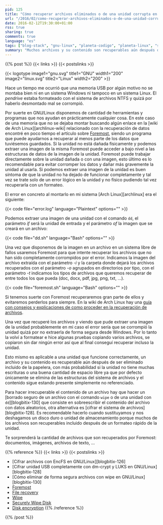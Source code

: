 ```yaml
---
pid: 125
title: "Cómo recuperar archivos eliminados o de una unidad corrupta en GNU/Linux"
url: "/2016/02/como-recuperar-archivos-eliminados-o-de-una-unidad-corrupta-en-gnu-linux/"
date: 2016-02-12T19:30:00+01:00
rss: true
sharing: true
comments: true
language: "es"
tags: ["blog-stack", "gnu-linux", "planeta-codigo", "planeta-linux", "seguridad", "software-libre"]
summary: "Muchos archivos y su contenido son recuperables aún después de eliminados y liberado su espacio ocupado del sistema de archivos. Herramientas como Foremost son capaces de recuperar el contenido de un archivo si no ha sido sobreescrito accediendo a bajo nivel a los datos de la unidad, ya esté corrupta y de algún error al montarla o funcione perfectamente. Pudiendo extraer una imagen de la unidad seremos capaces de recuperar gran cantidad de archivos motivo por el cual al deshacernos de una unidad de almacenamiento es recomendable hacer un borrado seguro para evitar que información personal o confidencial sea obtenida con cualquier propósito."
---
```


{{% post %}}
{{< links >}}
{{< postslinks >}}

{{< logotype image1="gnu.svg" title1="GNU" width1="200" image2="linux.svg" title2="Linux" width2="200" >}}

Hace un tiempo me ocurrió que una memoria USB por algún motivo no se montaba bien ni en un sistema Windows ni tampoco en un sistema Linux. El _pendrive_ estaba formateado con el sistema de archivos NTFS y quizá por haberlo desmontado mal se corrompió.

Por suerte en GNU/Linux disponemos de cantidad de herramientas y programas que nos ayudan en prácticamente cualquier cosa. En este caso de una memoria que no se dejaba montar buscando algún enlace en la [wiki de Arch Linux][archlinux-wiki] relacionado con la recuperación de datos encontré en poco tiempo el artículo sobre [Foremost](https://wiki.archlinux.org/index.php/Foremost), siendo un programa que puede ayudarnos a recuperar al menos parte de los datos que tuviésemos guardados. Si la unidad no está dañada físicamente y podemos extraer una imagen de la misma Foremost puede acceder a bajo nivel a las estructuras de datos de la imagen de la unidad. Foremost puede trabajar directamente sobre la unidad dañada o con una imagen, esto último es lo recomendable para evitar corromper los datos y dañar más gravemente la unidad al usarla. Si podemos extraer una imagen de la unidad es buen síntoma de que la unidad no ha dejado de funcionar completamente y tal vez se trate solo de un error lógico en la unidad y no físico pudiendo tal vez recuperarla con un formateo.

El error en concreto al montarlo en mi sistema [Arch Linux][archlinux] era el siguiente:

{{< code file="error.log" language="Plaintext" options="" >}}

Podemos extraer una imagen de una unidad con el comando <code>dd</code>, el parámetro _if_ será la unidad de entrada y el parámetro _of_ la imagen que se creará en un archivo:

{{< code file="dd.sh" language="Bash" options="" >}}

Una vez que disponemos de la imagen en un archivo en un sistema libre de fallos usaremos Foremost para que intente recuperar los archivos que no han sido completamente corrompidos por el error. Indicamos la imagen del archivo extraída con el parámetro _-i_ y la carpeta donde dejará los archivos recuperados con el parámetro _-o_ agrupados en directorios por tipo, con el parámetro _-t_ indicamos los tipos de archivos que queremos recuperar de entre todos los que pueda (doc, docx, pdf, jpg, png, txt, ...).

{{< code file="foremost.sh" language="Bash" options="" >}}

Si tenemos suerte con Foremost recuperaremos gran parte de ellos y evitaremos perderlos para siempre. En la wiki de Arch Linux hay una [guía con consejos y explicaciones de como proceder en la recuperación de archivos](https://wiki.archlinux.org/index.php/file_recovery).

Una vez que recuperé los archivos y viendo que pude extraer una imagen de la unidad probablemente en mi caso el error sería que se corrompió la unidad quizá por no extraerla de forma segura desde Windows. Por lo tanto la volví a formatear e hice algunas pruebas copiando varios archivos, se copiaron sin dar ningún error así que al final conseguí recuperar incluso la unidad.

Esto mismo es aplicable a una unidad que funcione correctamente, un archivo y su contenido es recuperable aún después de ser eliminado incluido de la papelera, con más probabilidad si la unidad no tiene muchas escrituras o una buena cantidad de espacio libre ya que por defecto únicamente se elimina de las estructuras del sistema de archivos y el contenido sigue estando presente simplemente no referenciado.

Para hacer irrecuperable el contenido de un archivo hay que hacer un [borrado seguro de un archivo con el comando <code>wipe</code> o de una unidad con <code>dd</code>][blogbitix-130] que consiste en sobreescribir el contenido del archivo con datos aleatorios, otra alternativa es [cifrar el sistema de archivos][blogbitix-128]. Es recomendable hacerlo cuando sustituyamos y nos deshagamos un disco duro o unidad de almacenamiento porque muchos de los archivos son recuperables incluido después de un formateo rápido de la unidad.

Te sorprenderá la cantidad de archivos que son recuperados por Foremost: documentos, imágenes, archivos de texto, ...

{{% reference %}}
{{< links >}}
{{< postslinks >}}
* [Cifrar archivos con EncFS en GNU/Linux][blogbitix-126]
* [Cifrar unidad USB completamente con dm-crypt y LUKS en GNU/Linux][blogbitix-128]
* [Cómo eliminar de forma segura archivos con wipe en GNU/Linux][blogbitix-130]
* [Foremost](https://wiki.archlinux.org/index.php/Foremost)
* [File recovery](https://wiki.archlinux.org/index.php/file_recovery)
* [Wipe](http://linux.die.net/man/1/wipe)
* [Securely Wipe Disk](https://wiki.archlinux.org/index.php/Securely_wipe_disk)
* [Disk encryption](https://wiki.archlinux.org/index.php/Disk_encryption)
{{% /reference %}}

{{% /post %}}
